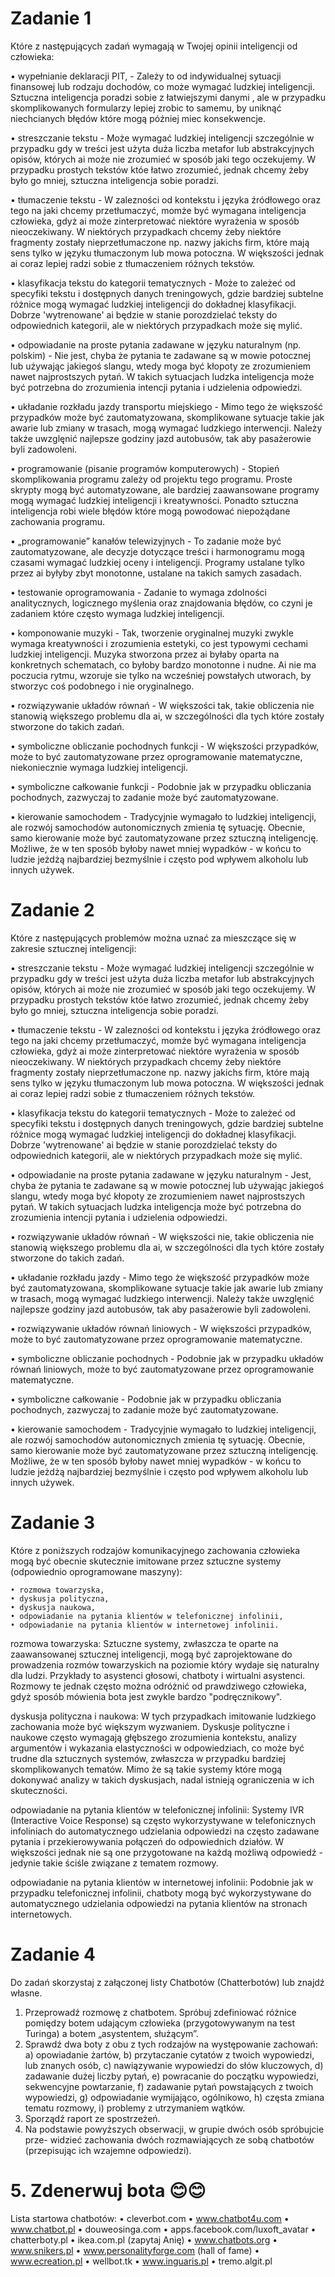 # Zadanie 1
  Które z następujących zadań wymagają w Twojej opinii inteligencji od człowieka:
  
  • wypełnianie deklaracji PIT, - Zależy to od indywidualnej sytuacji finansowej lub rodzaju dochodów, co może wymagać ludzkiej inteligencji. Sztuczna inteligencja poradzi sobie z łatwiejszymi danymi , ale w przypadku skomplikowanych formularzy lepiej zrobic to samemu, by uniknąć niechcianych błędów które mogą później miec konsekwencje.

  • streszczanie tekstu - Może wymagać ludzkiej inteligencji szczególnie w przypadku gdy w treści jest użyta duża liczba metafor lub abstrakcyjnych opisów, których ai może nie zrozumieć w sposób jaki tego oczekujemy. W przypadku prostych tekstów któe łatwo zrozumieć, jednak chcemy żeby było go mniej, sztuczna inteligencja sobie poradzi.

  • tłumaczenie tekstu - W zalezności od kontekstu i języka źródłowego oraz tego na jaki chcemy przetłumaczyć, momże być wymagana inteligencja człowieka, gdyż ai może zinterpretować niektóre wyrażenia w sposób nieoczekiwany. W niektórych przypadkach chcemy żeby niektóre fragmenty zostały nieprzetłumaczone np. nazwy jakichs firm, które mają sens tylko w języku tłumaczonym lub mowa potoczna. W większości jednak ai coraz lepiej radzi sobie z tłumaczeniem różnych tekstów.

  • klasyfikacja tekstu do kategorii tematycznych - Może to zależeć od specyfiki tekstu i dostępnych danych treningowych, gdzie bardziej subtelne różnice mogą wymagać ludzkiej inteligencji do dokładnej klasyfikacji. Dobrze 'wytrenowane' ai będzie w stanie porozdzielać teksty do odpowiednich kategorii, ale w niektórych przypadkach może się mylić.

  • odpowiadanie na proste pytania zadawane w języku naturalnym (np. polskim) - Nie jest, chyba że pytania te zadawane są w mowie potocznej lub używając jakiegoś slangu, wtedy moga być kłopoty ze zrozumieniem nawet najprostszych pytań. W takich sytuacjach ludzka inteligencja może być potrzebna do zrozumienia intencji pytania i udzielenia odpowiedzi.

  • układanie rozkładu jazdy transportu miejskiego - Mimo tego że większość przypadków może być zautomatyzowana, skomplikowane sytuacje takie jak awarie lub zmiany w trasach, mogą wymagać ludzkiego interwencji. Należy także uwzglęnić najlepsze godziny jazd autobusów, tak aby pasażerowie byli zadowoleni.

   • programowanie (pisanie programów komputerowych) - Stopień skomplikowania programu zależy od projektu tego programu. Proste skrypty mogą być automatyzowane, ale bardziej zaawansowane programy mogą wymagać ludzkiej inteligencji i kreatywności. Ponadto sztuczna inteligencja robi wiele błędów które mogą powodować niepożądane zachowania programu.

   • „programowanie” kanałów telewizyjnych - To zadanie może być zautomatyzowane, ale decyzje dotyczące treści i harmonogramu mogą czasami wymagać ludzkiej oceny i inteligencji. Programy ustalane tylko przez ai byłyby zbyt monotonne, ustalane na takich samych zasadach.

   • testowanie oprogramowania - Zadanie to wymaga zdolności analitycznych, logicznego myślenia oraz znajdowania błędów, co czyni je zadaniem które często wymaga ludzkiej inteligencji.

   • komponowanie muzyki - Tak, tworzenie oryginalnej muzyki zwykle wymaga kreatywności i zrozumienia estetyki, co jest typowymi cechami ludzkiej inteligencji. Muzyka stworzona przez ai byłaby oparta na konkretnych schematach, co byłoby bardzo monotonne i nudne. Ai nie ma poczucia rytmu, wzoruje sie tylko na wcześniej powstałych utworach, by stworzyc coś podobnego i nie oryginalnego.

   • rozwiązywanie układów równań - W większości tak, takie obliczenia nie stanowią większego problemu dla ai, w szczególności dla tych które zostały stworzone do takich zadań.

   • symboliczne obliczanie pochodnych funkcji - W większości przypadków, może to być zautomatyzowane przez oprogramowanie matematyczne, niekoniecznie wymaga ludzkiej inteligencji.

   • symboliczne całkowanie funkcji - Podobnie jak w przypadku obliczania pochodnych, zazwyczaj to zadanie może być zautomatyzowane.

  • kierowanie samochodem - Tradycyjnie wymagało to ludzkiej inteligencji, ale rozwój samochodów autonomicznych zmienia tę sytuację. Obecnie, samo kierowanie może być zautomatyzowane przez sztuczną inteligencję. Możliwe, że w ten sposób byłoby nawet mniej wypadków - w końcu to ludzie jeżdżą najbardziej bezmyślnie i często pod wpływem alkoholu lub innych używek.

# Zadanie 2
  Które z następujących problemów można uznać za mieszczące się w zakresie sztucznej
  inteligencji:
  
  • streszczanie tekstu - Może wymagać ludzkiej inteligencji szczególnie w przypadku gdy w treści jest użyta duża liczba metafor lub abstrakcyjnych opisów, których ai może nie zrozumieć w sposób jaki tego oczekujemy. W przypadku prostych tekstów któe łatwo zrozumieć, jednak chcemy żeby było go mniej, sztuczna inteligencja sobie poradzi.

  • tłumaczenie tekstu - W zalezności od kontekstu i języka źródłowego oraz tego na jaki chcemy przetłumaczyć, momże być wymagana inteligencja człowieka, gdyż ai może zinterpretować niektóre wyrażenia w sposób nieoczekiwany. W niektórych przypadkach chcemy żeby niektóre fragmenty zostały nieprzetłumaczone np. nazwy jakichs firm, które mają sens tylko w języku tłumaczonym lub mowa potoczna. W większości jednak ai coraz lepiej radzi sobie z tłumaczeniem różnych tekstów.

  • klasyfikacja tekstu do kategorii tematycznych - Może to zależeć od specyfiki tekstu i dostępnych danych treningowych, gdzie bardziej subtelne różnice mogą wymagać ludzkiej inteligencji do dokładnej klasyfikacji. Dobrze 'wytrenowane' ai będzie w stanie porozdzielać teksty do odpowiednich kategorii, ale w niektórych przypadkach może się mylić.

  • odpowiadanie na proste pytania zadawane w języku naturalnym - Jest, chyba że pytania te zadawane są w mowie potocznej lub używając jakiegoś slangu, wtedy moga być kłopoty ze zrozumieniem nawet najprostszych pytań. W takich sytuacjach ludzka inteligencja może być potrzebna do zrozumienia intencji pytania i udzielenia odpowiedzi.

  • rozwiązywanie układów równań - W większości nie, takie obliczenia nie stanowią większego problemu dla ai, w szczególności dla tych które zostały stworzone do takich zadań.

  • układanie rozkładu jazdy - Mimo tego że większość przypadków może być zautomatyzowana, skomplikowane sytuacje takie jak awarie lub zmiany w trasach, mogą wymagać ludzkiego interwencji. Należy także uwzglęnić najlepsze godziny jazd autobusów, tak aby pasażerowie byli zadowoleni.

  • rozwiązywanie układów równań liniowych - W większości przypadków, może to być zautomatyzowane przez oprogramowanie matematyczne.

  • symboliczne obliczanie pochodnych - Podobnie jak w przypadku układów równań liniowych, może to być zautomatyzowane przez oprogramowanie matematyczne.

  • symboliczne całkowanie - Podobnie jak w przypadku obliczania pochodnych, zazwyczaj to zadanie może być zautomatyzowane.

  • kierowanie samochodem - Tradycyjnie wymagało to ludzkiej inteligencji, ale rozwój samochodów autonomicznych zmienia tę sytuację. Obecnie, samo kierowanie może być zautomatyzowane przez sztuczną inteligencję. Możliwe, że w ten sposób byłoby nawet mniej wypadków - w końcu to ludzie jeżdżą najbardziej bezmyślnie i często pod wpływem alkoholu lub innych używek.

# Zadanie 3
  Które z poniższych rodzajów komunikacyjnego zachowania człowieka mogą być
  obecnie skutecznie imitowane przez sztuczne systemy (odpowiednio oprogramowane
  maszyny):
  
    • rozmowa towarzyska,
    • dyskusja polityczna,
    • dyskusja naukowa,
    • odpowiadanie na pytania klientów w telefonicznej infolinii,
    • odpowiadanie na pytania klientów w internetowej infolinii.

  rozmowa towarzyska: 
    Sztuczne systemy, zwłaszcza te oparte na zaawansowanej sztucznej inteligencji, mogą być zaprojektowane do prowadzenia rozmów towarzyskich na poziomie który wydaje się naturalny dla ludzi. Przykłady to asystenci głosowi, chatboty i wirtualni asystenci. Rozmowy te jednak często można odróżnić od prawdziwego człowieka, gdyż sposób mówienia bota jest zwykle bardzo "podręcznikowy".

  dyskusja polityczna i naukowa:
    W tych przypadkach imitowanie ludzkiego zachowania może być większym wyzwaniem. Dyskusje polityczne i naukowe często wymagają głębszego zrozumienia kontekstu, analizy argumentów i wykazania elastyczności w odpowiedziach, co może być trudne dla sztucznych systemów, zwłaszcza w przypadku bardziej skomplikowanych tematów. Mimo że są takie systemy które mogą dokonywać analizy w takich dyskusjach, nadal istnieją ograniczenia w ich skuteczności.

  odpowiadanie na pytania klientów w telefonicznej infolinii: 
    Systemy IVR (Interactive Voice Response) są często wykorzystywane w telefonicznych infoliniach do automatycznego udzielania odpowiedzi na często zadawane pytania i przekierowywania połączeń do odpowiednich działów. W większości jednak nie są one przygotowane na każdą możliwą odpowiedź - jedynie takie ściśle związane z tematem rozmowy.

  odpowiadanie na pytania klientów w internetowej infolinii:
    Podobnie jak w przypadku telefonicznej infolinii, chatboty mogą być wykorzystywane do automatycznego udzielania odpowiedzi na pytania klientów na stronach internetowych.
    
# Zadanie 4
Do zadań skorzystaj z załączonej listy Chatbotów (Chatterbotów) lub znajdź własne.
1. Przeprowadź rozmowę z chatbotem. Spróbuj zdefiniować różnice pomiędzy
botem udającym człowieka (przygotowywanym na test Turinga) a botem
„asystentem, służącym”.
2. Sprawdź dwa boty z obu z tych rodzajów na występowanie zachowań:
a) opowiadanie żartów,
b) przytaczanie cytatów z twoich wypowiedzi, lub znanych osób,
c) nawiązywanie wypowiedzi do słów kluczowych,
d) zadawanie dużej liczby pytań,
e) powracanie do początku wypowiedzi, sekwencyjne powtarzanie,
f) zadawanie pytań powstających z twoich wypowiedzi,
g) odpowiadanie wymijająco, ogólnikowo,
h) częsta zmiana tematu rozmowy,
i) problemy z utrzymaniem wątków.
4. Sporządź raport ze spostrzeżeń.
5. Na podstawie powyższych obserwacji, w grupie dwóch osób spróbujcie prze-
widzieć zachowania dwóch rozmawiających ze sobą chatbotów (przepisując ich
wzajemne odpowiedzi).
# 5. Zdenerwuj bota 😊😊
Lista startowa chatbotów:
• cleverbot.com
• www.chatbot4u.com
• www.chatbot.pl
• douweosinga.com
• apps.facebook.com/luxoft_avatar
• chatterboty.pl
• ikea.com.pl (zapytaj Anię)
• www.chatbots.org
• www.snikers.pl
• www.personalityforge.com (hall of fame)
• www.ecreation.pl
• wellbot.tk
• www.inguaris.pl
• tremo.algit.pl
